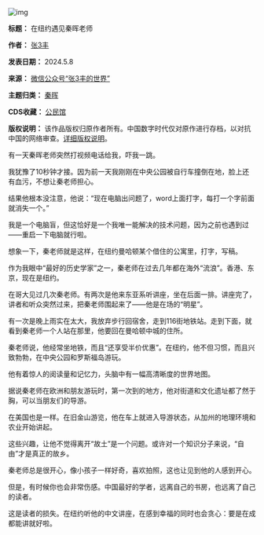 ![img](https://chinadigitaltimes.net/chinese/files/2024/05/post-707663-663c50dfce278.)




**标题：** 在纽约遇见秦晖老师  

**作者：** [张3丰](https://chinadigitaltimes.net/space/张3丰)  

**发表日期：** 2024.5.8  

**来源：** [微信公众号“张3丰的世界”](https://web.archive.org/web/20240509042906/https://mp.weixin.qq.com/s/JoGp-A96J_UhA1oAhvupLQ)  

**主题归类：** [秦晖](https://chinadigitaltimes.net/space/秦晖)  

**CDS收藏：** [公民馆](https://chinadigitaltimes.net/space/%E5%85%AC%E6%B0%91%E9%A6%86)  

**版权说明：** 该作品版权归原作者所有。中国数字时代仅对原作进行存档，以对抗中国的网络审查。[详细版权说明](https://chinadigitaltimes.net/chinese/copyright)。


有一天秦晖老师突然打视频电话给我，吓我一跳。


我犹豫了10秒钟才接。因为前一天我刚刚在中央公园被自行车撞倒在地，脸上还有血污，不想让秦老师担心。


结果他根本没注意，他说：“现在电脑出问题了，word上面打字，每打一个字前面就消失一个。”


我是一个电脑盲，但这恰好是一个我唯一能解决的技术问题，因为之前也遇到过——重启一下电脑就行啦。


想象一下，秦老师就是这样，在纽约曼哈顿某个借住的公寓里，打字，写稿。


作为我眼中“最好的历史学家”之一，秦老师在过去几年都在海外“流浪”。香港、东京，现在是纽约。


在哥大见过几次秦老师。有两次是他来东亚系听讲座，坐在后面一排。讲座完了，讲者和听众突然过来，把秦老师围起来了——他是在场的“明星”。


有一次是晚上雨实在太大，我放弃步行回宿舍，走到116街地铁站。走到下面，就看到秦老师一个人站在那里，他要回在曼哈顿中城的住所。


秦老师说，他经常坐地铁，而且“还享受半价优惠”。在纽约，他不但习惯，而且兴致勃勃，在中央公园和罗斯福岛游玩。


他有着惊人的阅读量和记忆力，头脑中有一幅高清晰度的世界地图。


据说秦老师在欧洲和朋友游玩时，第一次到的地方，他对街道和文化遗址都了然于胸，可以当朋友们的导游。


在美国也是一样。在旧金山游览，他在车上就进入导游状态，从加州的地理环境和农业开始讲起。


这些兴趣，让他不觉得离开“故土”是一个问题。或许对一个知识分子来说，“自由”才是真正的故乡。


秦老师总是很开心，像小孩子一样好奇，喜欢拍照，这也让见到他的人感到开心。


但是，有时候你也会非常伤感。中国最好的学者，远离自己的书房，也远离了自己的读者。


这是读者的损失。在纽约听他的中文讲座，在感到幸福的同时也会贪心：要是在成都能讲就好啦。

